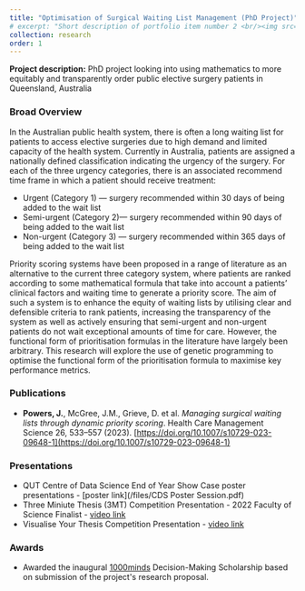 ```yaml
---
title: "Optimisation of Surgical Waiting List Management (PhD Project)"
# excerpt: "Short description of portfolio item number 2 <br/><img src='/images/500x300.png'>"
collection: research
order: 1
---
```



**Project description:** PhD project looking into using mathematics to more equitably and transparently order public elective surgery patients in Queensland, Australia

### Broad Overview
In the Australian public health system, there is often a long waiting list for patients to access elective surgeries due
to high demand and limited capacity of the health system. Currently in Australia, patients are assigned a nationally
defined classification indicating the urgency of the surgery. For each of the three urgency categories, there is an
associated recommend time frame in which a patient should receive treatment: 

* Urgent (Category 1) — surgery recommended within 30 days of being added to the wait list
* Semi-urgent (Category 2)— surgery recommended within 90 days of being added to the wait list
* Non-urgent (Category 3) — surgery recommended within 365 days of being added to the wait list 

Priority scoring systems have been proposed in a range of literature as an alternative to the current three category
system, where patients are ranked according to some mathematical formula that take into account a patients’ clinical
factors and waiting time to generate a priority score. The aim of such a system is to enhance the equity of
waiting lists by utilising clear and defensible criteria to rank patients, increasing the transparency of the system
as well as actively ensuring that semi-urgent and non-urgent patients do not wait exceptional amounts of time for
care. However, the functional form of prioritisation formulas in the literature have largely been arbitrary. This
research will explore the use of genetic programming to optimise the functional form of the prioritisation formula
to maximise key performance metrics.

### Publications
* **Powers, J.**, McGree, J.M., Grieve, D. et al. *Managing surgical waiting lists through dynamic priority scoring*. Health Care Management Science 26, 533–557 (2023). [https://doi.org/10.1007/s10729-023-09648-1](https://doi.org/10.1007/s10729-023-09648-1)


### Presentations
* QUT Centre of Data Science End of Year Show Case poster presentations - [poster link](/files/CDS Poster Session.pdf)
* Three Miniute Thesis (3MT) Competition Presentation - 2022 Faculty of Science Finalist - [video link](https://www.youtube.com/watch?v=mMsUbdwGcnM)
* Visualise Your Thesis Competition Presentation - [video link](https://www.youtube.com/watch?v=nfhS3j-66OU)


### Awards
* Awarded the inaugural [1000minds](https://www.1000minds.com) Decision-Making Scholarship based on submission of the project's research proposal.


